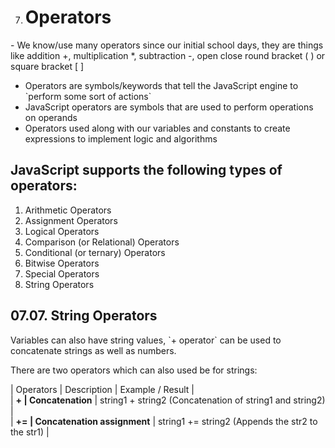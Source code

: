 7.  # Operators

\- We know/use many operators since our initial school days, they are things like addition +, multiplication \*, subtraction -, open close round bracket ( ) or square bracket \[ \]

- Operators are symbols/keywords that tell the JavaScript engine to \`perform some sort of actions\`
- JavaScript operators are symbols that are used to perform operations on operands
- Operators used along with our variables and constants to create expressions to implement logic and algorithms

## JavaScript supports the following types of operators:

1.  Arithmetic Operators
2.  Assignment Operators
3.  Logical Operators
4.  Comparison (or Relational) Operators
5.  Conditional (or ternary) Operators
6.  Bitwise Operators
7.  Special Operators
8.  String Operators

## 07.07. String Operators

Variables can also have string values, \`+ operator\` can be used to concatenate strings as well as numbers.

There are two operators which can also used be for strings:

| Operators | Description | Example / Result |  
| **+ | Concatenation** | string1 + string2 (Concatenation of string1 and string2) |  
| **+= | Concatenation assignment** | string1 += string2 (Appends the str2 to the str1) |
